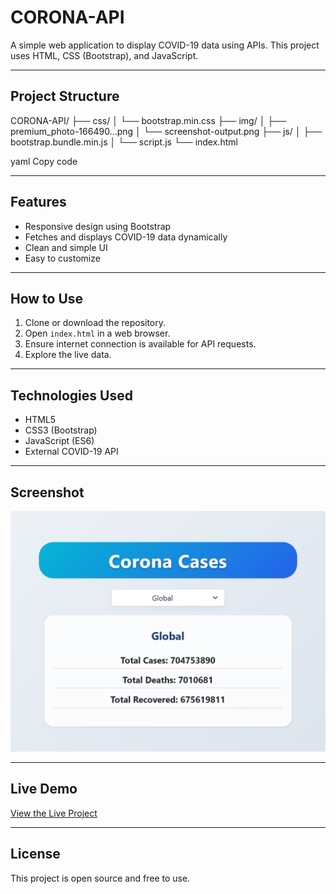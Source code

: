 # CORONA-API

A simple web application to display COVID-19 data using APIs. This project uses HTML, CSS (Bootstrap), and JavaScript.

---

## Project Structure

CORONA-API/
├── css/
│ └── bootstrap.min.css
├── img/
│ ├── premium_photo-166490...png
│ └── screenshot-output.png
├── js/
│ ├── bootstrap.bundle.min.js
│ └── script.js
└── index.html

yaml
Copy code

---

## Features

- Responsive design using Bootstrap
- Fetches and displays COVID-19 data dynamically
- Clean and simple UI
- Easy to customize

---

## How to Use

1. Clone or download the repository.
2. Open `index.html` in a web browser.
3. Ensure internet connection is available for API requests.
4. Explore the live data.

---

## Technologies Used

- HTML5
- CSS3 (Bootstrap)
- JavaScript (ES6)
- External COVID-19 API

---

## Screenshot

![App Screenshot](./img/screenshot-output.png)

---

## Live Demo

[View the Live Project](https://js-exam-sage.vercel.app/)

---

## License

This project is open source and free to use.